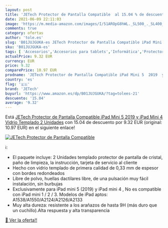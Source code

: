```yaml
---
layout: post
title: 'JETech Protector de Pantalla Compatible  al 15.04 % de descuento'
date: 2021-06-09 22:11:03
image: 'https://m.media-amazon.com/images/I/51AROpG8hWL._SL500_._SL400_.jpg'
comments: true
category: ofertas
author: 'tole.es'
slug: 'B01JUJGUKA-es JETech Protector de Pantalla Compatible iPad Mini 5 2019 y...'
sku: 'B01JUJGUKA-es'
tags: [ 'Accesorios','Accesorios para tablets','Informática','Protectores de pantalla para tablets','ipad','jetech', ]
actualPrice: 9.32 EUR
currency: EUR
price: 9.32
comparePrice: 10.97 EUR
prodname: 'JETech Protector de Pantalla Compatible iPad Mini 5  2019  y iPad Mini 4  Vidrio Templado  2 Unidades'
country: 'es'
flag: '🇪🇸'
brand: 'JETech'
buyurl: 'https://www.amazon.es/dp/B01JUJGUKA/?tag=tolees-21'
descuento: '15.04'
average: '9.32'
---
```


Está [JETech Protector de Pantalla Compatible iPad Mini 5  2019  y iPad Mini 4  Vidrio Templado  2 Unidades](https://www.amazon.es/dp/B01JUJGUKA/?tag=tolees-21) con 15.04 de descuento por 9.32 EUR (original: 10.97 EUR) en el siguiente enlace!

[![JETech Protector de Pantalla Compatible ](https://m.media-amazon.com/images/I/51AROpG8hWL._SL500_._SL400_.jpg)](https://www.amazon.es/dp/B01JUJGUKA/?tag=tolees-21)

ℹ️:

- El paquete incluye: 2 Unidades templado protector de pantalla de cristal, paño de limpieza, la instrucción, tarjeta de servicio al cliente
- Hecho con vidrio templado de primera calidad de 0,33 mm de espesor con bordes redondeados
- Libre de polvo, huellas dactilares libre, de una pulsación muy fácil instalación, sin burbujas
- Exclusivamente para iPad mini 5 (2019) y iPad mini 4 , No es compatible con iPad mini 1 / 2 / 3. Modelos de iPad aptos: A1538/A1550/A2124/A2126/A2133
- Muy alta dureza: resistente a los arañazos de hasta 9H (más duro que un cuchillo).Alta respuesta y alta transparencia

[🛒 Ver la oferta!!](https://www.amazon.es/dp/B01JUJGUKA/?tag=tolees-21)
